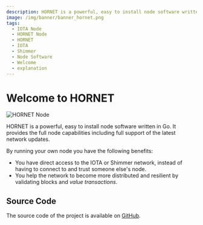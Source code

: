 ```yaml
---
description: HORNET is a powerful, easy to install node software written in Go. It provides the full node capabilities including full support of the latest network updates.
image: /img/banner/banner_hornet.png
tags:
  - IOTA Node
  - HORNET Node
  - HORNET
  - IOTA
  - Shimmer
  - Node Software
  - Welcome
  - explanation
---
```


# Welcome to HORNET

![HORNET Node](/img/banner/banner_hornet.png)

HORNET is a powerful, easy to install node software written in Go.
It provides the full node capabilities including full support of the latest network updates.

By running your own node you have the following benefits:

- You have direct access to the IOTA or Shimmer network, instead of having to connect to and trust someone else's node.
- You help the network to become more distributed and resilient by validating blocks and _value transactions_.

## Source Code

The source code of the project is available on [GitHub](https://github.com/iotaledger/hornet).
